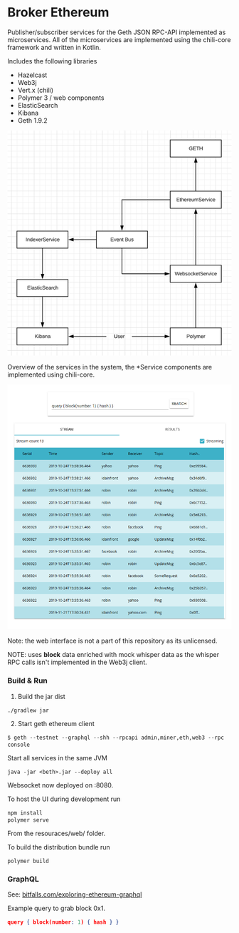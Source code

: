 # Broker Ethereum

Publisher/subscriber services for the Geth JSON RPC-API implemented as microservices. All of the microservices are implemented using the chili-core framework and written in Kotlin.

Includes the following libraries

- Hazelcast
- Web3j
- Vert.x (chili)
- Polymer 3 / web components
- ElasticSearch
- Kibana
- Geth 1.9.2

![architecture overview](img/architecture_1.png)

Overview of the services in the system, the *Service components are implemented using chili-core.

![workspace screenshow](img/screenshot.png)

Note: the web interface is not a part of this repository as its unlicensed.

NOTE: uses __block__ data enriched with mock whisper data as the whisper RPC calls isn't implemented in the Web3j client. 

### Build & Run

1. Build the jar dist

```console
./gradlew jar
```

2. Start geth ethereum client

```console
$ geth --testnet --graphql --shh --rpcapi admin,miner,eth,web3 --rpc console
```

Start all services in the same JVM

```console
java -jar <beth>.jar --deploy all
```

Websocket now deployed on :8080.

To host the UI during development run

```console
npm install
polymer serve
```

From the resouraces/web/ folder.

To build the distribution bundle run

```polymer
polymer build
```

### GraphQL

See: [bitfalls.com/exploring-ethereum-graphql](https://bitfalls.com/2018/08/01/ethql-exploring-ethereum-blockchain-graphql/)

Example query to grab block 0x1.
```json
query { block(number: 1) { hash } }
```
